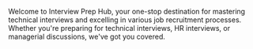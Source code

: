 Welcome to Interview Prep Hub, your one-stop destination for mastering technical interviews and excelling in various job recruitment processes. Whether you're preparing for technical interviews, HR interviews, or managerial discussions, we've got you covered.
